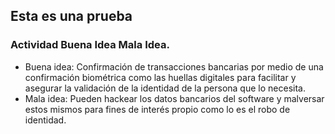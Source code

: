 ## Esta es una prueba

### Actividad Buena Idea Mala Idea.

- Buena idea: Confirmación de transacciones bancarias por medio de una confirmación biométrica como las huellas digitales para facilitar y asegurar la validación de la identidad de la persona que lo necesita.
- Mala idea: Pueden hackear los datos bancarios del software y malversar estos mismos para fines de interés propio como lo es el robo de identidad. 